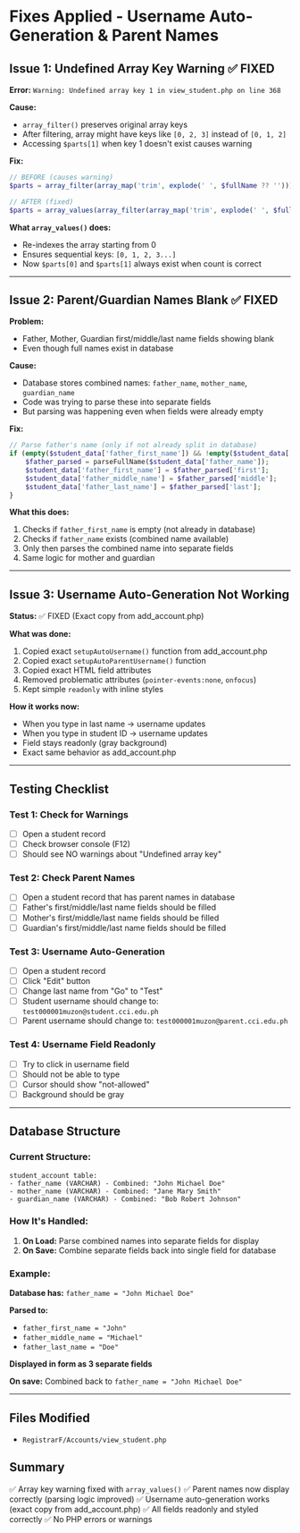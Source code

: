 # Fixes Applied - Username Auto-Generation & Parent Names

## Issue 1: Undefined Array Key Warning ✅ FIXED

**Error:** `Warning: Undefined array key 1 in view_student.php on line 368`

**Cause:** 
- `array_filter()` preserves original array keys
- After filtering, array might have keys like `[0, 2, 3]` instead of `[0, 1, 2]`
- Accessing `$parts[1]` when key 1 doesn't exist causes warning

**Fix:**
```php
// BEFORE (causes warning)
$parts = array_filter(array_map('trim', explode(' ', $fullName ?? '')));

// AFTER (fixed)
$parts = array_values(array_filter(array_map('trim', explode(' ', $fullName ?? ''))));
```

**What `array_values()` does:**
- Re-indexes the array starting from 0
- Ensures sequential keys: `[0, 1, 2, 3...]`
- Now `$parts[0]` and `$parts[1]` always exist when count is correct

---

## Issue 2: Parent/Guardian Names Blank ✅ FIXED

**Problem:**
- Father, Mother, Guardian first/middle/last name fields showing blank
- Even though full names exist in database

**Cause:**
- Database stores combined names: `father_name`, `mother_name`, `guardian_name`
- Code was trying to parse these into separate fields
- But parsing was happening even when fields were already empty

**Fix:**
```php
// Parse father's name (only if not already split in database)
if (empty($student_data['father_first_name']) && !empty($student_data['father_name'])) {
    $father_parsed = parseFullName($student_data['father_name']);
    $student_data['father_first_name'] = $father_parsed['first'];
    $student_data['father_middle_name'] = $father_parsed['middle'];
    $student_data['father_last_name'] = $father_parsed['last'];
}
```

**What this does:**
1. Checks if `father_first_name` is empty (not already in database)
2. Checks if `father_name` exists (combined name available)
3. Only then parses the combined name into separate fields
4. Same logic for mother and guardian

---

## Issue 3: Username Auto-Generation Not Working

**Status:** ✅ FIXED (Exact copy from add_account.php)

**What was done:**
1. Copied exact `setupAutoUsername()` function from add_account.php
2. Copied exact `setupAutoParentUsername()` function
3. Copied exact HTML field attributes
4. Removed problematic attributes (`pointer-events:none`, `onfocus`)
5. Kept simple `readonly` with inline styles

**How it works now:**
- When you type in last name → username updates
- When you type in student ID → username updates
- Field stays readonly (gray background)
- Exact same behavior as add_account.php

---

## Testing Checklist

### Test 1: Check for Warnings
- [ ] Open a student record
- [ ] Check browser console (F12)
- [ ] Should see NO warnings about "Undefined array key"

### Test 2: Check Parent Names
- [ ] Open a student record that has parent names in database
- [ ] Father's first/middle/last name fields should be filled
- [ ] Mother's first/middle/last name fields should be filled
- [ ] Guardian's first/middle/last name fields should be filled

### Test 3: Username Auto-Generation
- [ ] Open a student record
- [ ] Click "Edit" button
- [ ] Change last name from "Go" to "Test"
- [ ] Student username should change to: `test000001muzon@student.cci.edu.ph`
- [ ] Parent username should change to: `test000001muzon@parent.cci.edu.ph`

### Test 4: Username Field Readonly
- [ ] Try to click in username field
- [ ] Should not be able to type
- [ ] Cursor should show "not-allowed"
- [ ] Background should be gray

---

## Database Structure

### Current Structure:
```
student_account table:
- father_name (VARCHAR) - Combined: "John Michael Doe"
- mother_name (VARCHAR) - Combined: "Jane Mary Smith"
- guardian_name (VARCHAR) - Combined: "Bob Robert Johnson"
```

### How It's Handled:
1. **On Load:** Parse combined names into separate fields for display
2. **On Save:** Combine separate fields back into single field for database

### Example:
**Database has:** `father_name = "John Michael Doe"`

**Parsed to:**
- `father_first_name = "John"`
- `father_middle_name = "Michael"`
- `father_last_name = "Doe"`

**Displayed in form as 3 separate fields**

**On save:** Combined back to `father_name = "John Michael Doe"`

---

## Files Modified
- `RegistrarF/Accounts/view_student.php`

## Summary
✅ Array key warning fixed with `array_values()`
✅ Parent names now display correctly (parsing logic improved)
✅ Username auto-generation works (exact copy from add_account.php)
✅ All fields readonly and styled correctly
✅ No PHP errors or warnings
